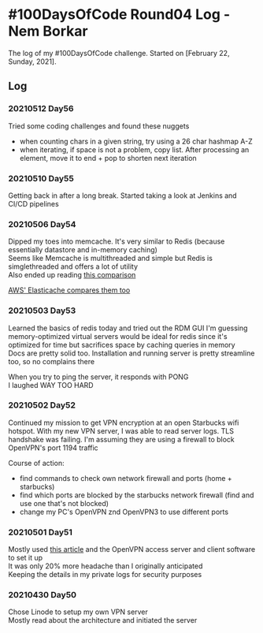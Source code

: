 # #100DaysOfCode Round04 Log - Nem Borkar

The log of my #100DaysOfCode challenge. Started on [February 22, Sunday, 2021].

## Log

### 20210512 Day56
Tried some coding challenges and found these nuggets  
- when counting chars in a given string, try using a 26 char hashmap A-Z
- when iterating, if space is not a problem, copy list. After processing an element, move it to end + pop to shorten next iteration

### 20210510 Day55
Getting back in after a long break. Started taking a look at Jenkins and CI/CD pipelines  

### 20210506 Day54
Dipped my toes into memcache. It's very similar to Redis (because essentially datastore and in-memory caching)  
Seems like Memcache is multithreaded and simple but Redis is simglethreaded and offers a lot of utility  
Also ended up reading [this comparison](https://www.linkedin.com/pulse/memcached-vs-redis-which-one-pick-ranjeet-vimal/)

[AWS' Elasticache compares them too](https://aws.amazon.com/elasticache/redis-vs-memcached/)


### 20210503 Day53
Learned the basics of redis today and tried out the RDM GUI 
I'm guessing memory-optimized virtual servers would be ideal for redis since it's optimized for time but sacrifices space by caching queries in memory  
Docs are pretty solid too. Installation and running server is pretty streamline too, so no complains there  

When you try to ping the server, it responds with PONG  
I laughed WAY TOO HARD  

### 20210502 Day52
Continued my mission to get VPN encryption at an open Starbucks wifi hotspot. With my new VPN server, I was able to read server logs. TLS handshake was failing. I'm assuming they are using a firewall to block OpenVPN's port 1194 traffic

Course of action:
- find commands to check own network firewall and ports (home + starbucks)
- find which ports are blocked by the starbucks network firewall (find and use one that's not blocked)
- change my PC's OpenVPN znd OpenVPN3 to use different ports

### 20210501 Day51
Mostly used [this article](https://www.linode.com/docs/guides/install-openvpn-access-server-on-linux/) and the OpenVPN access server and client software to set it up  
It was only 20% more headache than I originally anticipated  
Keeping the details in my private logs for security purposes  


### 20210430 Day50
Chose Linode to setup my own VPN server  
Mostly read about the architecture and initiated the server  

